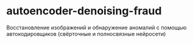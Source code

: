 # autoencoder-denoising-fraud
Восстановление изображений и обнаружение аномалий с помощью автокодировщиков (свёрточные и полносвязные нейросети)
